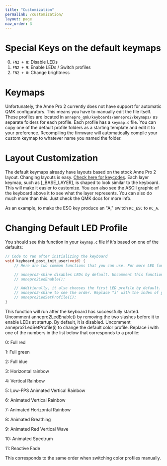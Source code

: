 ```yaml
---
title: "Customization"
permalink: /customization/
layout: page
nav_order: 3
---
```


# Special Keys on the default keymaps

0. `FN2 + 8`: Disable LEDs
0. `FN2 + 9`: Enable LEDs / Switch profiles
0. `FN2 + 0`: Change brightness

# Keymaps

Unfortunately, the Anne Pro 2 currently does not have support for automatic QMK configurators. This means you have to
manually edit the file itself. These profiles are located in `annepro_qmk/keyboards/annepro2/keymaps/` as separate
folders for each profile. Each profile has a `keymap.c` file. You can copy one of the default profile folders as a starting
template and edit it to your preference. Recompiling the firmware will automatically compile your custom keymap to
whatever name you named the folder.

# Layout Customization

The default keymaps already have layouts based on the stock Anne Pro 2 layout. Changing layouts is easy.
[Check here for keycodes](https://beta.docs.qmk.fm/tutorial/newbs_building_firmware#customize-the-layout-to-your-liking).
Each layer keymap, such as [_BASE_LAYER], is shaped to look similar to the keyboard. This will make it easier to 
customize. You can also see the ASCII graphic of the keyboard above it to see what the layer represents. You can also
do much more than this. Just check the QMK docs for more info.

As an example, to make the ESC key produce an "A," switch `KC_ESC` to `KC_A`.

# Changing Default LED Profile

You should see this function in your `keymap.c` file if it's based on one of the defaults:

```cpp
// Code to run after initializing the keyboard
void keyboard_post_init_user(void) {
    // Here are two common functions that you can use. For more LED functions, refer to the file "qmk_ap2_led.h"

    // annepro2-shine disables LEDs by default. Uncomment this function to enable them at startup.
    // annepro2LedEnable();

    // Additionally, it also chooses the first LED profile by default. Refer to the "profiles" array in main.c in
    // annepro2-shine to see the order. Replace "i" with the index of your preferred profile. (i.e the RED profile is index 0)
    // annepro2LedSetProfile(i);
}
```

This function will run after the keyboard has successfully started. Uncomment annepro2LedEnable() by removing the two
slashes before it to enable LEDs at startup. By default, it is disabled. Uncomment annepro2LedSetProfile(i) to change
the default color profile. Replace i with one of the numbers in the list below that corresponds to a profile:

0: Full red

1: Full green

2: Full blue

3: Horizontal rainbow

4: Vertical Rainbow

5: Low-FPS Animated Vertical Rainbow

6: Animated Vertical Rainbow

7: Animated Horizontal Rainbow

8: Animated Breathing

9: Animated Red Vertical Wave

10: Animated Spectrum

11: Reactive Fade

This corresponds to the same order when switching color profiles manually.